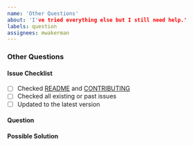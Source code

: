 ```yaml
---
name: 'Other Questions'
about: 'I've tried everything else but I still need help.'
labels: question
assignees: mwakerman
---
```


### Other Questions

#### Issue Checklist
- [ ] Checked [README](README.md) and [CONTRIBUTING](CONTRIBUTING.md)
- [ ] Checked all existing or past issues
- [ ] Updated to the latest version

#### Question
<!--- What would you like to know? -->

#### Possible Solution
<!--- Show us you've done your research. -->